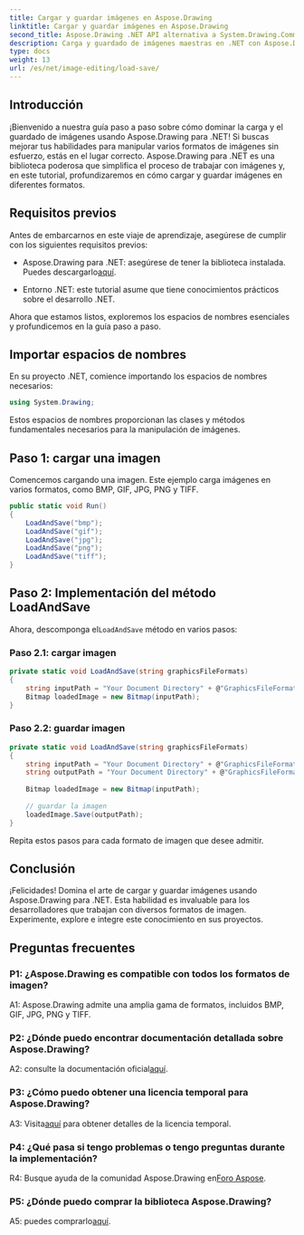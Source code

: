 ```yaml
---
title: Cargar y guardar imágenes en Aspose.Drawing
linktitle: Cargar y guardar imágenes en Aspose.Drawing
second_title: Aspose.Drawing .NET API alternativa a System.Drawing.Common
description: Carga y guardado de imágenes maestras en .NET con Aspose.Drawing. Explora los formatos BMP, GIF, JPG, PNG y TIFF sin esfuerzo.
type: docs
weight: 13
url: /es/net/image-editing/load-save/
---
```

## Introducción

¡Bienvenido a nuestra guía paso a paso sobre cómo dominar la carga y el guardado de imágenes usando Aspose.Drawing para .NET! Si buscas mejorar tus habilidades para manipular varios formatos de imágenes sin esfuerzo, estás en el lugar correcto. Aspose.Drawing para .NET es una biblioteca poderosa que simplifica el proceso de trabajar con imágenes y, en este tutorial, profundizaremos en cómo cargar y guardar imágenes en diferentes formatos.

## Requisitos previos

Antes de embarcarnos en este viaje de aprendizaje, asegúrese de cumplir con los siguientes requisitos previos:

-  Aspose.Drawing para .NET: asegúrese de tener la biblioteca instalada. Puedes descargarlo[aquí](https://releases.aspose.com/drawing/net/).

- Entorno .NET: este tutorial asume que tiene conocimientos prácticos sobre el desarrollo .NET.

Ahora que estamos listos, exploremos los espacios de nombres esenciales y profundicemos en la guía paso a paso.

## Importar espacios de nombres

En su proyecto .NET, comience importando los espacios de nombres necesarios:

```csharp
using System.Drawing;
```

Estos espacios de nombres proporcionan las clases y métodos fundamentales necesarios para la manipulación de imágenes.

## Paso 1: cargar una imagen

Comencemos cargando una imagen. Este ejemplo carga imágenes en varios formatos, como BMP, GIF, JPG, PNG y TIFF.

```csharp
public static void Run()
{
    LoadAndSave("bmp");
    LoadAndSave("gif");
    LoadAndSave("jpg");
    LoadAndSave("png");
    LoadAndSave("tiff");
}
```

## Paso 2: Implementación del método LoadAndSave

 Ahora, descomponga el`LoadAndSave` método en varios pasos:

### Paso 2.1: cargar imagen

```csharp
private static void LoadAndSave(string graphicsFileFormats)
{
    string inputPath = "Your Document Directory" + @"GraphicsFileFormats\image." + graphicsFileFormats;
    Bitmap loadedImage = new Bitmap(inputPath);
}
```

### Paso 2.2: guardar imagen

```csharp
private static void LoadAndSave(string graphicsFileFormats)
{
    string inputPath = "Your Document Directory" + @"GraphicsFileFormats\image." + graphicsFileFormats;
    string outputPath = "Your Document Directory" + @"GraphicsFileFormats\image_out." + graphicsFileFormats;
    
    Bitmap loadedImage = new Bitmap(inputPath);
    
    // guardar la imagen
    loadedImage.Save(outputPath);
}
```

Repita estos pasos para cada formato de imagen que desee admitir.

## Conclusión

¡Felicidades! Domina el arte de cargar y guardar imágenes usando Aspose.Drawing para .NET. Esta habilidad es invaluable para los desarrolladores que trabajan con diversos formatos de imagen. Experimente, explore e integre este conocimiento en sus proyectos.

## Preguntas frecuentes

### P1: ¿Aspose.Drawing es compatible con todos los formatos de imagen?

A1: Aspose.Drawing admite una amplia gama de formatos, incluidos BMP, GIF, JPG, PNG y TIFF.

### P2: ¿Dónde puedo encontrar documentación detallada sobre Aspose.Drawing?

A2: consulte la documentación oficial[aquí](https://reference.aspose.com/drawing/net/).

### P3: ¿Cómo puedo obtener una licencia temporal para Aspose.Drawing?

 A3: Visita[aquí](https://purchase.aspose.com/temporary-license/) para obtener detalles de la licencia temporal.

### P4: ¿Qué pasa si tengo problemas o tengo preguntas durante la implementación?

 R4: Busque ayuda de la comunidad Aspose.Drawing en[Foro Aspose](https://forum.aspose.com/c/diagram/17).

### P5: ¿Dónde puedo comprar la biblioteca Aspose.Drawing?

 A5: puedes comprarlo[aquí](https://purchase.aspose.com/buy).